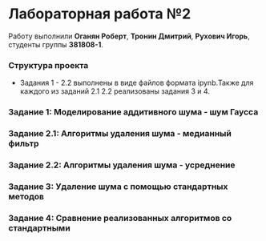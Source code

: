 # Лабораторная работа №2

Работу выполнили **Оганян Роберт**, **Тронин Дмитрий**, **Рухович Игорь**, студенты группы **381808-1**.

### Структура проекта
* Задания 1 - 2.2 выполнены в виде файлов формата ipynb.Также для каждого из заданий 2.1 2.2 реализованы задания 3 и 4.

### Задание 1: Моделирование аддитивного шума - шум Гаусса

### Задание 2.1: Алгоритмы удаления шума - медианный фильтр

### Задание 2.2: Алгоритмы удаления шума - усреднение

### Задание 3: Удаление шума с помощью стандартных методов

### Задание 4: Сравнение реализованных алгоритмов со стандартными


